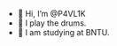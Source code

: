 - 👋 Hi, I’m @P4VL1K
- 👀 I play the drums.
- 🌱 I am studying at BNTU.

<!---
P4VL1K/P4VL1K is a ✨ special ✨ repository because its `README.md` (this file) appears on your GitHub profile.
You can click the Preview link to take a look at your changes.
--->
